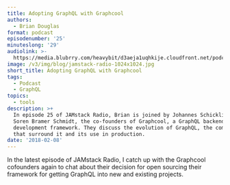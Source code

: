 ```yaml
---
title: Adopting GraphQL with Graphcool
authors:
  - Brian Douglas
format: podcast
episodenumber: '25'
minuteslong: '29'
audiolink: >-
  https://media.blubrry.com/heavybit/d3aeja1uqhkije.cloudfront.net/podcasts/jamstack-radio/20171107-jamstack-radio-025.mp3
image: /v3/img/blog/jamstack-radio-1024x1024.jpg
short_title: Adopting GraphQL with Graphcool
tags:
  - Podcast
  - GraphQL
topics:
  - tools
description: >+
  In episode 25 of JAMstack Radio, Brian is joined by Johannes Schickling and
  Soren Bramer Schmidt, the co-founders of Graphcool, a GraphQL backend
  development framework. They discuss the evolution of GraphQL, the communities
  that surround it and its use in production.
date: '2018-02-08'
---
```

In the latest episode of JAMstack Radio, I catch up with the Graphcool cofounders again to chat about their decision for open sourcing their framework for getting GraphQL into new and existing projects.
